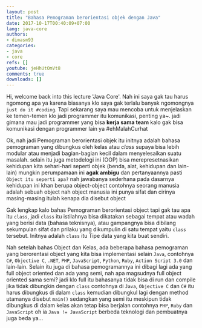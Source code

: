 ```yaml
---
layout: post
title: "Bahasa Pemograman berorientasi objek dengan Java"
date: 2017-10-17T00:40:09+07:00
lang: java-core
authors:
- dimasm93
categories:
- java
- core
refs: []
youtube: jeHhUtOmVt8
comments: true
downloads: []
---
```


Hi, welcome back into this lecture 'Java Core'. Nah ini saya gak tau harus ngomong apa ya karena biasanya klo saya gak terlalu banyak ngomongnya `just do it #coding`. Tapi sekarang saya mau mencoba untuk menjelaskan ke temen-temen klo jadi programmer itu komunikasi, penting ya~. jadi gimana mau jadi programmer yang bisa **kerja sama team** kalo gak bisa komunikasi dengan programmer lain ya #ehMalahCurhat

<!--more-->

Ok, nah jadi Pemograman berorientasi objek itu initnya adalah bahasa pemograman yang dibungkus oleh kelas atau _class_ supaya bisa lebih modular atau menjadi bagian-bagian kecil dalam menyelesaikan suatu masalah. selain itu juga metodelogi ini (OOP) bisa merepresetnasikan kehidupan kita sehari-hari seperti objek (benda, alat, kehidupan dan lain-lain) mungkin perumpamaan ini **agak ambigu** dan pertanyaannya pasti `Object itu seperti apa?` nah jawabanya sederhana pada dasarnya kehidupan ini khan berupa object-object contohnya seorang manusia adalah sebuah object nah object manusia ini punya sifat dan cirinya masing-masing itulah kenapa dia disebut object

Gak lengkap kalo bahas Pemograman berorientasi object tapi gak tau apa itu `class`, jadi `class` itu istilahnya bisa dikatakan sebagai tempat atau wadah yang berisi data (bahasa teknisnya), atau gampangnya bisa dibilang sekumpulan sifat dan prilaku yang dikumpulin di satu tempat yaitu `class` tersebut. Initnya adalah `class` itu Tipe data yang kita buat sendiri.

Nah setelah bahas Object dan Kelas, ada beberapa bahasa pemograman yang berorentasi object yang kita bisa implementasi selain `Java`, contohnya `C#`, `Objective C`, `.NET`, `PHP`, `JavaScript`, `Python`, `Ruby`, `Action Script 3.0` dan lain-lain. Selain itu juga di bahasa pemogramannya ini dibagi lagi ada yang full object oriented dan ada yang semi, nah apa magsudnya full object oriented sama semi? jadi klo full itu bahasanya tidak bisa di run dan compile jika tidak dibungkin dengan `class` contohnya di `Java`, `Objective C` dan `C#` itu harus dibungkus di dalam `class` kemudian dibungkul lagi dengan method utamanya disebut `main()` sedangkan yang semi itu meskipun tidak dibungkus di dalam kelas akan tetap bisa berjalan contohnya `PHP`, `Ruby` dan `JavaScript` oh ia `Java != JavaScript` berbeda teknologi dan pembuatnya juga beda ya...